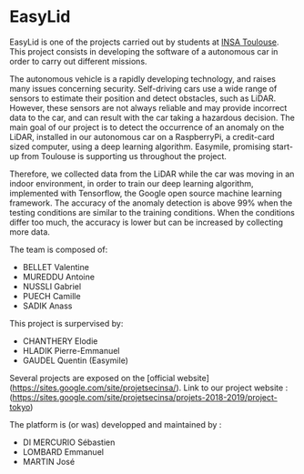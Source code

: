 # EasyLid 

EasyLid is one of the projects carried out by students at [INSA Toulouse](http://www.insa-toulouse.fr/fr/index.html). This project consists in developing the software of a autonomous car in order to carry out different missions. 

The autonomous vehicle is a rapidly developing technology, and raises many issues concerning security. Self-driving cars use a wide range of sensors to estimate their position and detect obstacles, such as LiDAR. However, these sensors are not always reliable and may provide incorrect data to the car, and can result with the car taking a hazardous decision. The main goal of our project is to detect the occurrence of an anomaly on the LiDAR, installed in our autonomous car on a RaspberryPi, a credit-card sized computer, using a deep learning algorithm. Easymile, promising start-up from Toulouse is supporting us throughout the project. 

Therefore, we collected data from the LiDAR while the car was moving in an indoor environment, in order to train our deep learning algorithm, implemented with Tensorflow, the Google open source machine learning framework. The accuracy of the anomaly detection is above 99% when the testing conditions are similar to the training conditions. When the conditions differ too much, the accuracy is lower but can be increased by collecting more data. 

The team is composed of:

* BELLET Valentine
* MUREDDU Antoine
* NUSSLI Gabriel
* PUECH Camille 
* SADIK Anass

This project is surpervised by:

* CHANTHERY Elodie
* HLADIK Pierre-Emmanuel
* GAUDEL Quentin (Easymile)


Several projects are exposed on the [official website] (https://sites.google.com/site/projetsecinsa/). Link to our project website : (https://sites.google.com/site/projetsecinsa/projets-2018-2019/project-tokyo)

The platform is (or was) developped and maintained by :

* DI MERCURIO Sébastien
* LOMBARD Emmanuel
* MARTIN José
